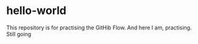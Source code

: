 # hello-world
This repository is for practising the GitHib Flow.
And here I am, practising. 
  Still going
